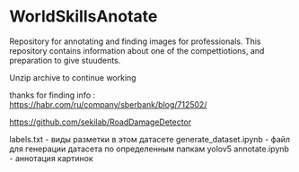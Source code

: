 # WorldSkillsAnotate
Repository for annotating and finding images for professionals. 
This repository contains information about one of the compettiotions, and preparation to give stuudents.

Unzip archive to continue working

thanks for finding info :
https://habr.com/ru/company/sberbank/blog/712502/

https://github.com/sekilab/RoadDamageDetector


labels.txt - виды разметки в этом датасете
generate_dataset.ipynb - файл для генерации датасета по определенным папкам
yolov5 annotate.ipynb - аннотация картинок

